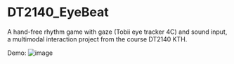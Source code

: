 # DT2140_EyeBeat
A hand-free rhythm game with gaze (Tobii eye tracker 4C) and sound input, a multimodal interaction project from the course DT2140 KTH.

Demo:
![image](https://user-images.githubusercontent.com/119424415/210904038-0cb429d8-3680-4b53-932c-b5ddb623fe04.png)

